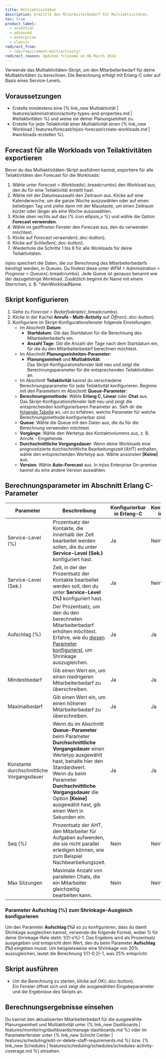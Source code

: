 ```yaml
---
title: Multiaktivitäten
description: Ermittle den Mitarbeiterbedarf für Multiaktivitäten.
toc: true
product_label:
  - essential
  - advanced
  - enterprise
  - classic
redirect_from:
  - /de/requirement-multiactivity/
redirect_reason: Updated filename on 06 March 2024
---
```


Verwende das Multiaktivitäten-Skript, um den Mitarbeiterbedarf für deine Multiaktivitäten zu berechnen. Die Berechnung erfolgt mit Erlang-C oder auf Basis eines Service-Levels.

## Voraussetzungen

- Erstelle mindestens eine {% link_new Multiaktivität | features/administration/activity-types-and-properties.md | #teilaktivitäten %} und weise sie deiner Planungseinheit zu.
- Erstelle für jede Teilaktivität einer Multiaktivität einen {% link_new Workload | features/forecast/injixo-forecast/create-workloads.md | #workloads-erstellen %}.

## Forecast für alle Workloads von Teilaktivitäten exportieren

Bevor du das Multiaktivitäten-Skript ausführen kannst, exportiere für alle Teilaktivitäten den Forecast für die Workloads:

1. Wähle unter _Forecast > Workloads_{:.breadcrumbs} den Workload aus, den du für eine Teilaktivität erstellt hast.
2. Wähle mit der Datumsauswahl den Zeitraum aus. Klicke auf eine Kalenderwoche, um die ganze Woche auszuwählen oder auf einen beliebigen Tag und ziehe dann mit der Maustaste, um einen Zeitraum kürzer oder länger als eine Woche auszuwählen.
3. Klicke oben rechts auf das {% icon ellipsis_v %} und wähle die Option **Forecast verwenden**.
4. Wähle im geöffneten Fenster den Forecast aus, den du verwenden möchtest.
5. Klicke auf _Forecast verwenden_{:.doc-button}.
6. Klicke auf _Schließen_{:.doc-button}.
7. Wiederhole die Schritte 1 bis 6 für alle Workloads für deine Teilaktivitäten.

injixo speichert die Daten, die zur Berechnung des Mitarbeiterbedarfs benötigt werden, in Queues. Du findest diese unter _WFM > Administration > Prognose > Queues_{:.breadcrumbs}. Jede Queue ist genauso benannt wie der dazugehörige Workload. Zusätzlich beginnt ihr Name mit einem Sternchen, z.&nbsp;B. \*deinWorkloadName.

## Skript konfigurieren

1. Gehe zu _Forecast > Bedarfsskripte_{:.breadcrumbs}.
2. Klicke in der Kachel **Anrufe - Multi-Activity** auf _Öffnen_{:.doc-button}.
3. Konfiguriere im Skript-Konfigurationsfenster folgende Einstellungen:
   - Im Abschnitt **Datum**:
     - **Startdatum**: Gib das Startdatum für die Berechnung des Mitarbeiterbedarfs ein.
     - **Anzahl Tage**: Gib die Anzahl der Tage nach dem Startdatum ein, für die du den Mitarbeiterbedarf berechnen möchtest.
   - Im Abschnitt **Planungseinheiten-Parameter**:
     - **Planungseinheit** und **Multiaktivität**:<br>
       Das Skript-Konfigurationsfenster lädt neu und zeigt die Berechnungsparameter für die entsprechenden Teilaktivitäten an.
   - Im Abschnitt **Teilaktivität** kannst du verschiedene Berechnungsparameter für jede Teilaktivität konfigurieren. Beginne mit den Parametern im Abschnitt **Queue-Parameter**:
   - **Berechnungsmethode**: Wähle **Erlang C**, **Linear** oder **Chat** aus.<br>Das Skript-Konfigurationsfenster lädt neu und zeigt die entsprechenden konfigurierbaren Parameter an. Sieh dir die [folgende Tabelle](#berechnungsparameter-im-abschnitt-erlang-c-parameter) an, um zu erfahren, welche Parameter für welche Berechnungsmethode konfigurierbar sind.
   - **Queue**: Wähle die Queue mit den Daten aus, die du für die Berechnung verwenden möchtest.
   - **Vorgänge**: Wähle den Wertetyp des Kontaktvolumens aus, z.&nbsp;B. Anrufe - Eingehende.
   - **Durchschnittliche Vorgangsdauer**: Wenn deine Workloads eine prognostizierte durchschnittliche Bearbeitungszeit (AHT) enthalten, wähle den entsprechenden Wertetyp aus. Wähle ansonsten **[Keine]** aus.
   - **Version**: Wähle **Auto-Forecast** aus. In injixo Enterprise On-premise kannst du eine andere Version auswählen.

## Berechnungsparameter im Abschnitt Erlang C-Parameter

| Parameter                                 | Beschreibung                                                                                                                                                                                                                                                                                      | Konfigurierbar in Erlang-C | Konfigurierbar in Linear | Konfigurierbar in Chat |
| ----------------------------------------- | ------------------------------------------------------------------------------------------------------------------------------------------------------------------------------------------------------------------------------------------------------------------------------------------------- | -------------------------- | ------------------------ | ---------------------- |
| Service-Level (%)                         | Prozentsatz der Kontakte, die innerhalb der Zeit bearbeitet werden sollen, die du unter **Service-Level (Sek.)** konfiguriert hast.                                                                                                                                                               | Ja                         | Nein                     | Ja                     |
| Service-Level (Sek.)                      | Zeit, in der der Prozentsatz der Kontakte bearbeitet werden soll, den du unter **Service-Level (%)** konfiguriert hast.                                                                                                                                                                           | Ja                         | Nein                     | Ja                     |
| Aufschlag (%)                             | Der Prozentsatz, um den du den berechneten Mitarbeiterbedarf erhöhen möchtest. Erfahre, wie du [diesen Parameter konfigurierst](#parameter-aufschlag--zum-shrinkage-ausgleich-konfigurieren), um Shrinkage auszugleichen.                                                                         | Ja                         | Ja                       | Ja                     |
| Mindestbedarf                             | Gib einen Wert ein, um einen niedrigeren Mitarbeiterbedarf zu überschreiben.                                                                                                                                                                                                                      | Ja                         | Ja                       | Ja                     |
| Maximalbedarf                             | Gib einen Wert ein, um einen höheren Mitarbeiterbedarf zu überschreiben.                                                                                                                                                                                                                          | Ja                         | Ja                       | Ja                     |
| Konstante durchschnittliche Vorgangsdauer | Wenn du im Abschnitt **Queue-Parameter** beim Parameter **Durchschnittliche Vorgangsdauer** einen Wertetyp ausgewählt hast, behalte hier den Standardwert.<br> Wenn du beim Parameter **Durchschnittliche Vorgangsdauer** die Option **[Keine]** ausgewählt hast, gib einen Wert in Sekunden ein. | Ja                         | Ja                       | Ja                     |
| Seq (%)                                   | Prozentsatz der AHT, den Mitarbeiter für Aufgaben aufwenden, die sie nicht parallel erledigen können, wie zum Beispiel Nachbearbeitungszeit.                                                                                                                                                      | Nein                       | Nein                     | Ja                     |
| Max Sitzungen                             | Maximale Anzahl von parallelen Chats, die ein Mitarbeiter gleichzeitig bearbeiten kann.                                                                                                                                                                                                           | Nein                       | Nein                     | Ja                     |

### Parameter Aufschlag (%) zum Shrinkage-Ausgleich konfigurieren

Um den Parameter **Aufschlag (%)** so zu konfigurieren, dass du damit Shrinkage ausgleichen kannst, verwende die folgende Formel, wobei % für deine Shrinkage-Rate steht: 1/(1-s%)-1. Das Ergebnis wird als Prozentsatz ausgegeben und entspricht dem Wert, den du beim Parameter **Aufschlag (%)** eingeben musst. Um beispielsweise eine Shrinkage von 20% auszugleichen, lautet die Berechnung 1/(1-0.2)-1, was 25% entspricht.

## Skript ausführen

- Um die Berechnung zu starten, klicke auf _OK_{:.doc-button}.<br>Ein Fenster öffnet sich und zeigt die ausgewählten Eingabeparameter und die Ergebnisse des Skripts an. <br>

## Berechnungsergebnisse einsehen

Du kannst den aktualisierten Mitarbeiterbedarf für die ausgewählte Planungseinheit und Multiaktivität unter {% link_new Dashboards | features/monitoring/dashboards/manage-dashboards.md %} oder im Parameterfenster unter {% link_new Schicht Center | features/scheduling/edit-or-delete-staff-requirements.md %} bzw. {% link_new Schedules | features/scheduling/schedules/schedules-activity-coverage.md %} einsehen.
